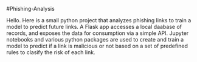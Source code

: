 #Phishing-Analysis


Hello. Here is a small python project that analyzes phishing links to train a model to predict future links. 
A Flask app accesses a local daabase of records, and exposes the data for consumption via a simple API. Jupyter 
notebooks and various python packages are used to create and train a model to predict if a link is malicious or 
not based on a set of predefined rules to clasify the risk of each link.

